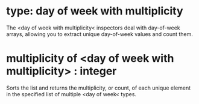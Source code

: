 # type: day of week with multiplicity

The &lt;day of week with multiplicity&lt; inspectors deal with day-of-week arrays, allowing you to extract unique day-of-week values and count them.

# multiplicity of &lt;day of week with multiplicity&gt; : integer

Sorts the list and returns the multiplicity, or count, of each unique element in the specified list of multiple &lt;day of week&lt; types.
